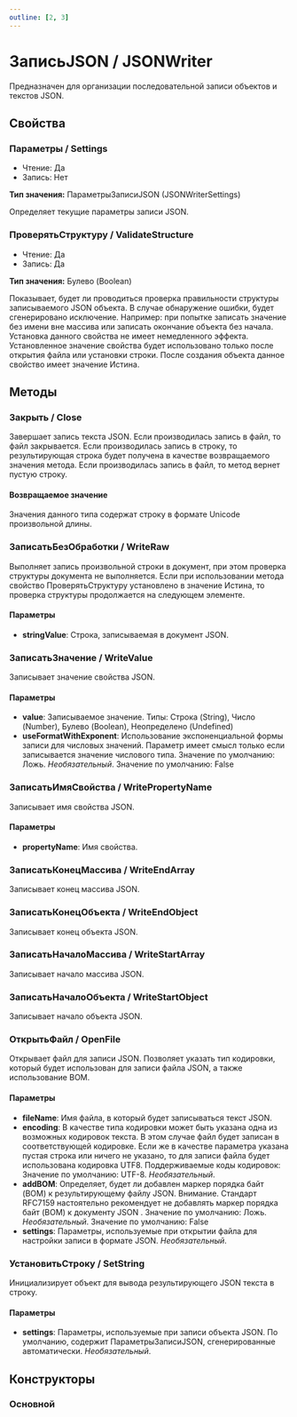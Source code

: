 ```yaml
---
outline: [2, 3]
---
```


# ЗаписьJSON / JSONWriter


Предназначен для организации последовательной записи объектов и текстов JSON.


## Свойства


### Параметры / Settings

* Чтение: Да
* Запись: Нет

**Тип значения:** ПараметрыЗаписиJSON (JSONWriterSettings)


Определяет текущие параметры записи JSON.


### ПроверятьСтруктуру / ValidateStructure

* Чтение: Да
* Запись: Да

**Тип значения:** Булево (Boolean)


Показывает, будет ли проводиться проверка правильности структуры записываемого JSON объекта. В случае обнаружение ошибки, будет сгенерировано исключение. Например: при попытке записать значение без имени вне массива или записать окончание объекта без начала. Установка данного свойства не имеет немедленного эффекта. Установленное значение свойства будет использовано только после открытия файла или установки строки.
После создания объекта данное свойство имеет значение Истина.


## Методы


### Закрыть / Close


Завершает запись текста JSON. Если производилась запись в файл, то файл закрывается.
Если производилась запись в строку, то результирующая строка будет получена в качестве возвращаемого значения метода.
Если производилась запись в файл, то метод вернет пустую строку.


#### Возвращаемое значение


Значения данного типа содержат строку в формате Unicode произвольной длины.


### ЗаписатьБезОбработки / WriteRaw


Выполняет запись произвольной строки в документ, при этом проверка структуры документа не выполняется.
Если при использовании метода свойство ПроверятьСтруктуру установлено в значение Истина, то проверка структуры продолжается на следующем элементе.


#### Параметры

* **stringValue**: Строка, записываемая в документ JSON. 

### ЗаписатьЗначение / WriteValue


Записывает значение свойства JSON.


#### Параметры

* **value**: Записываемое значение. Типы: Строка (String), Число (Number), Булево (Boolean), Неопределено (Undefined) 
* **useFormatWithExponent**: Использование экспоненциальной формы записи для числовых значений. Параметр имеет смысл только если записывается значение числового типа.
Значение по умолчанию: Ложь.  *Необязательный*. Значение по умолчанию: False

### ЗаписатьИмяСвойства / WritePropertyName


Записывает имя свойства JSON.


#### Параметры

* **propertyName**: Имя свойства. 

### ЗаписатьКонецМассива / WriteEndArray


Записывает конец массива JSON.


### ЗаписатьКонецОбъекта / WriteEndObject


Записывает конец объекта JSON.


### ЗаписатьНачалоМассива / WriteStartArray


Записывает начало массива JSON.


### ЗаписатьНачалоОбъекта / WriteStartObject


Записывает начало объекта JSON.


### ОткрытьФайл / OpenFile


Открывает файл для записи JSON. Позволяет указать тип кодировки, который будет использован для записи файла JSON, а также использование BOM.


#### Параметры

* **fileName**: Имя файла, в который будет записываться текст JSON. 
* **encoding**: В качестве типа кодировки может быть указана одна из возможных кодировок текста. В этом случае файл будет записан в соответствующей кодировке. Если же в качестве параметра указана пустая строка или ничего не указано, то для записи файла будет использована кодировка UTF8.
Поддерживаемые коды кодировок:
Значение по умолчанию: UTF-8.  *Необязательный*. 
* **addBOM**: Определяет, будет ли добавлен маркер порядка байт (BOM) к результирующему файлу JSON.
Внимание. Стандарт RFC7159 настоятельно рекомендует не добавлять маркер порядка байт (BOM) к документу JSON .
Значение по умолчанию: Ложь.  *Необязательный*. Значение по умолчанию: False
* **settings**: Параметры, используемые при открытии файла для настройки записи в формате JSON.  *Необязательный*. 

### УстановитьСтроку / SetString


Инициализирует объект для вывода результирующего JSON текста в строку.


#### Параметры

* **settings**: Параметры, используемые при записи объекта JSON.
По умолчанию, содержит ПараметрыЗаписиJSON, сгенерированные автоматически.  *Необязательный*. 

## Конструкторы


### Основной

